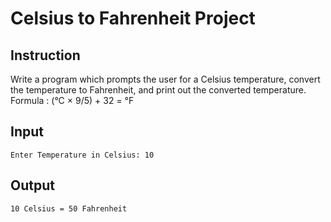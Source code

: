 # Celsius to Fahrenheit Project 

## Instruction

Write a program which prompts the user for a Celsius temperature, convert the temperature to Fahrenheit, and print out the converted temperature.
Formula : (°C × 9/5) + 32 = °F

## Input

```
Enter Temperature in Celsius: 10
```

## Output
```
10 Celsius = 50 Fahrenheit
```